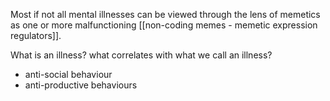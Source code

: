 Most if not all mental illnesses can be viewed through the lens of memetics as one or more malfunctioning [[non-coding memes - memetic expression regulators]].


What is an illness? what correlates with what we call an illness?
- anti-social behaviour 
- anti-productive behaviours
